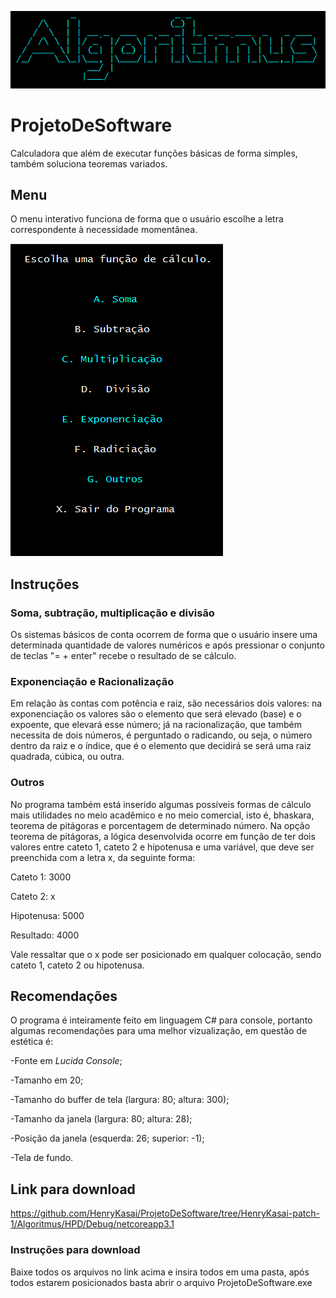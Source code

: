 ![](logocerta.PNG)
# ProjetoDeSoftware
Calculadora que além de executar funções básicas de forma simples, também soluciona teoremas variados.

## Menu
O menu interativo funciona de forma que o usuário escolhe a letra correspondente à necessidade momentânea.

![](menucerto.PNG)


## Instruções
### Soma, subtração, multiplicação e divisão
Os sistemas básicos de conta ocorrem de forma que o usuário insere uma determinada quantidade de valores numéricos e após pressionar o conjunto de teclas "= + enter" recebe o resultado de se cálculo.

### Exponenciação e Racionalização
Em relação às contas com potência e raiz, são necessários dois valores: na exponenciação os valores são o elemento que será elevado (base) e o expoente, que elevará esse número; já na racionalização, que também necessita de dois números, é perguntado o radicando, ou seja, o número dentro da raiz e o índice, que é o elemento que decidirá se será uma raiz quadrada, cúbica, ou outra.

### Outros
No programa também está inserido algumas possíveis formas de cálculo mais utilidades no meio acadêmico e no meio comercial, isto é, bhaskara, teorema de pitágoras e porcentagem de determinado número.
Na opção teorema de pitágoras, a lógica desenvolvida ocorre em função de ter dois valores entre cateto 1, cateto 2 e hipotenusa e uma variável, que deve ser preenchida com a letra x, da seguinte forma:

Cateto 1: 3000

Cateto 2: x

Hipotenusa: 5000

Resultado: 4000

Vale ressaltar que o x pode ser posicionado em qualquer colocação, sendo cateto 1, cateto 2 ou hipotenusa.

## Recomendações
O programa é inteiramente feito em linguagem C# para console, portanto algumas recomendações para uma melhor vizualização, em questão de estética é:

-Fonte em _Lucida Console_;

-Tamanho em 20;

-Tamanho do buffer de tela (largura: 80; altura: 300);

-Tamanho da janela (largura: 80; altura: 28);

-Posição da janela (esquerda: 26; superior: -1);

-Tela de fundo.

## Link para download
<https://github.com/HenryKasai/ProjetoDeSoftware/tree/HenryKasai-patch-1/Algoritmus/HPD/Debug/netcoreapp3.1>

### Instruções para download
Baixe todos os arquivos no link acima e insira todos em uma pasta, após todos estarem posicionados basta abrir o arquivo ProjetoDeSoftware.exe


  
  



